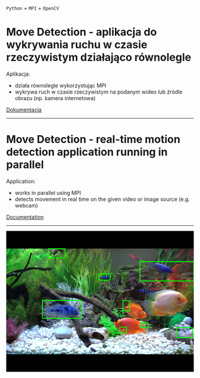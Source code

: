 `Python` + `MPI` + `OpenCV`

# Move Detection - aplikacja do wykrywania ruchu w czasie rzeczywistym działająco równolegle

Aplikacja:
- działa równolegle wykorzystując MPI
- wykrywa ruch w czasie rzeczywistym na podanym wideo lub źródle obrazu (np. kamera internetowa)

[Dokumentacja](https://github.com/BKopysc/MoveDetection/blob/master/files/Dokumentacja_MoveDetection.pdf)

***

# Move Detection - real-time motion detection application running in parallel

Application:
- works in parallel using MPI
- detects movement in real time on the given video or image source (e.g. webcam)

[Documentation](https://github.com/BKopysc/MoveDetection/blob/master/files/Documentation_MoveDetection_en-US.pdf)

***

![alt_text](https://github.com/BKopysc/MoveDetection/blob/master/files/finish.png)

